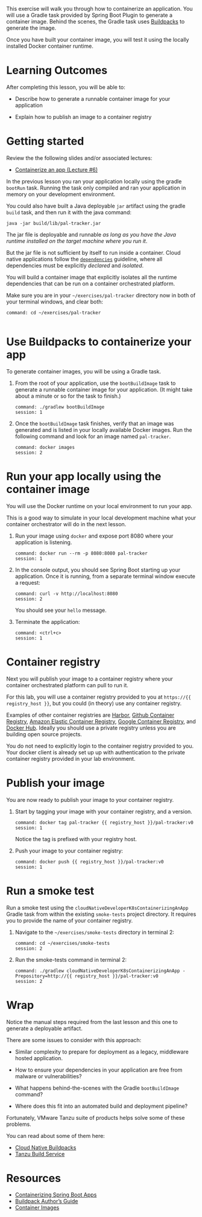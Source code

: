 This exercise will walk you through how to containerize an application.
You will use a Gradle task provided by Spring Boot Plugin to
generate a container image.
Behind the scenes,
the Gradle task uses [Buildpacks](https://buildpacks.io/) to generate
the image.

Once you have built your container image, you will test it using the
locally installed Docker container runtime.

# Learning Outcomes

After completing this lesson, you will be able to:

-   Describe how to generate a runnable container image for your
    application

-   Explain how to publish an image to a container registry

# Getting started

Review the the following slides and/or associated lectures:

-   [Containerize an app (Lecture #6)](https://docs.google.com/presentation/d/1RrDgRkuM5bSPHV6P5uvkvb9AFn10AMYq2V67gBShjUQ/present)

In the previous lesson you ran your application locally using the gradle
`bootRun` task.
Running the task only compiled and ran your application in memory on
your development environment.

You could also have built a Java deployable `jar` artifact using the
gradle `build` task,
and then run it with the java command:

`java -jar build/lib/pal-tracker.jar`

The jar file is deployable and runnable *as long as you have the Java*
*runtime installed on the target machine where you run it*.

But the jar file is not sufficient by itself to run inside a container.
Cloud native applications follow the
[`dependencies`](https://12factor.net/dependencies) guideline,
where all dependencies must be explicitly *declared* and *isolated*.

You will build a container image that explicitly isolates all the
runtime dependencies that can be run on a container orchestrated
platform.

Make sure you are in your `~/exercises/pal-tracker` directory now in
both of your terminal windows,
and clear both:

```terminal:execute-all
command: cd ~/exercises/pal-tracker
```

```terminal:clear-all
```

# Use Buildpacks to containerize your app

To generate container images, you will be using a Gradle task.

1.  From the root of your application, use the `bootBuildImage` task to
    generate a runnable container image for your application.
    (It might take about a minute or so for the task to finish.)

    ```terminal:execute
    command: ./gradlew bootBuildImage
    session: 1
    ```

1.  Once the `bootBuildImage` task finishes, verify that an image was
    generated and is listed in your locally available Docker images.
    Run the following command and look for an image named `pal-tracker`.

    ```terminal:execute
    command: docker images
    session: 2
    ```

# Run your app locally using the container image

You will use the Docker runtime on your local environment to run your
app.

This is a good way to simulate in your local development machine what
your container orchestrator will do in the next lesson.

1.  Run your image using `docker` and expose port 8080 where your
    application is listening.

    ```terminal:execute
    command: docker run --rm -p 8080:8080 pal-tracker
    session: 1
    ```

1.  In the console output, you should see Spring Boot starting up your
    application.
    Once it is running,
    from a separate terminal window execute a request:

    ```terminal:execute
    command: curl -v http://localhost:8080
    session: 2
    ```

    You should see your `hello` message.

1.  Terminate the application:

    ```terminal:execute
    command: <ctrl+c>
    session: 1
    ```

# Container registry

Next you will publish your image to a container registry where
your container orchestrated platform can pull to run it.

For this lab, you will use a container registry provided to you at
`https://{{ registry_host }}`,
but you could (in theory) use any container registry.

Examples of other container registries are
[Harbor](https://goharbor.io/),
[Github Container Registry](https://docs.github.com/en/packages/guides/about-github-container-registry),
[Amazon Elastic Container Registry](https://aws.amazon.com/ecr/),
[Google Container Registry](https://cloud.google.com/container-registry),
and
[Docker Hub](https://docker.io).
Ideally you should use a private registry unless you are building open
source projects.

You do not need to explicitly login to the container registry provided
to you.
Your docker client is already set up up with authentication to the
private container registry provided in your lab environment.

# Publish your image

You are now ready to publish your image to your container registry.

1.  Start by tagging your image with your container registry,
    and a version.

    ```terminal:execute
    command: docker tag pal-tracker {{ registry_host }}/pal-tracker:v0
    session: 1
    ```

    Notice the tag is prefixed with your registry host.

1.  Push your image to your container registry:

    ```terminal:execute
    command: docker push {{ registry_host }}/pal-tracker:v0
    session: 1
    ```

# Run a smoke test

Run a smoke test using the
`cloudNativeDeveloperK8sContainerizingAnApp` Gradle task from within the
existing `smoke-tests` project directory.
It requires you to provide the name of your container registry.

1.  Navigate to the `~/exercises/smoke-tests` directory in
    terminal 2:

    ```terminal:execute
    command: cd ~/exercises/smoke-tests
    session: 2
    ```

1.  Run the smoke-tests command in terminal 2:

    ```terminal:execute
    command: ./gradlew cloudNativeDeveloperK8sContainerizingAnApp -Prepository=http://{{ registry_host }}/pal-tracker:v0
    session: 2
    ```

# Wrap

Notice the manual steps required from the last lesson and this one to
generate a deployable artifact.

There are some issues to consider with this approach:

-   Similar complexity to prepare for deployment as a legacy,
    middleware hosted application.

-   How to ensure your dependencies in your application are free from
    malware or vulnerabilities?

-   What happens behind-the-scenes with the Gradle `bootBuildImage`
    command?

-   Where does this fit into an automated build and deployment pipeline?

Fortunately, VMware Tanzu suite of products helps solve some of these
problems.

You can read about some of them here:

- [Cloud Native Buildpacks](https://tanzu.vmware.com/developer/guides/containers/cnb-gs-kpack/)
- [Tanzu Build Service](https://tanzu.vmware.com/build-service?utm_source=google&utm_medium=cpc&utm_campaign=amer_gp-b_a2&utm_content=g2_t014&utm_term=tanzu%20build%20service&_bt=498180106794&_bk=tanzu%20build%20service&_bm=e&_bn=g&_bg=119184091833&gclid=Cj0KCQiAv6yCBhCLARIsABqJTjbnEPQ6tDuo23MFK9yWNHzGSzCc8CEUoAlDgsRH7xM3t6T1L5Y3m70aAnDjEALw_wcB)

# Resources

- [Containerizing Spring Boot Apps](https://docs.spring.io/spring-boot/docs/2.3.2.RELEASE/reference/html/spring-boot-features.html#boot-features-container-images)
- [Buildpack Author’s Guide](https://buildpacks.io/docs/buildpack-author-guide/)
- [Container Images](https://kubernetes.io/docs/concepts/containers/images/)
